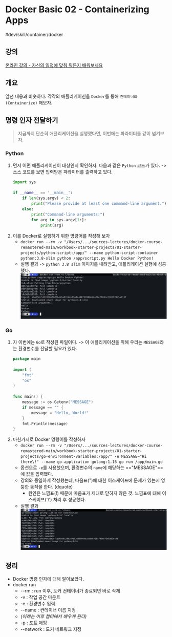 # Docker Basic 02 - Containerizing Apps

#dev/skill/container/docker 

## 강의
[온라인 강의 - 자신의 일정에 맞춰 뭐든지 배워보세요](https://www.udemy.com/course/docker-training-learn-docker-from-zero-to-cloud/learn/lecture/43367418#overview)

## 개요
앞선 내용과 비슷하다. 각각의 애플리케이션을 `Docker`를 통해 `컨테이너화(Containerize)` 해보자.

## 명령 인자 전달하기
> 지금까지 단순히 애플리케이션을 실행했다면, 이번에는 파라미터를 같이 넘겨보자.

### Python
1. 먼저 어떤 애플리케이션이 대상인지 확인하자. 다음과 같은 `Python` 코드가 있다.
   -> 소스 코드를 보면 입력받은 파라미터를 출력하고 있다.
   ```python
   import sys
   
   if __name__ == '__main__':
       if len(sys.argv) < 2:
           print("Please provide at least one command-line argument.")
       else:
           print("Command-line arguments:")
           for arg in sys.argv[1:]:
               print(arg)
   
   ```
2. 이를 Docker로 실행하기 위한 명령어를 작성해 보자
   - `docker run --rm -v "/Users/.../sources-lectures/docker-course-remastered-main/workbook-starter-projects/01-starter-projects/python-script:/app/" --name python-script-container python:3.8-slim python /app/script.py Hello Docker Python!`
   - 실행 결과 -> `python 3.8 slim` 이미지를 내려받고, 애플리케이션 실행에 성공했다.
     ![](assets/Docker%20Basic%2002%20-%20Containerizing%20Apps/image.png)

### Go
1. 자 이번에는 `Go`로 작성된 파일이다. 
   -> 이 애플리케이션을 위해 우리는 `MESSAGE`라는 환경변수를 전달할 필요가 있다.
   ```go
   package main
   
   import (
       "fmt"
       "os"
   )
   
   func main() {
       message := os.Getenv("MESSAGE")
       if message == "" {
           message = "Hello, World!"
       }
       fmt.Println(message)
   }
   ```
2. 마찬가지로 Docker 명령어를 작성하자
   - `docker run --rm -v "/Users/.../sources-lectures/docker-course-remastered-main/workbook-starter-projects/01-starter-projects/go-environment-variables:/app/" -e MESSAGE="Hi there\!" --name go-application golang:1.16 go run /app/main.go`
   - 옵션으로 `-e`를 사용했으며, 환경변수의 `name`에 해당하는 =="MESSAGE"==에 값을 입력했다.
   - 강의와 동일하게 작성했는데, 따옴표(")에 대한 이스케이프에 문제가 있는지 엉뚱한 동작을 한다. (dquote) 
     - 원인은 느낌표(!) 때문에 따옴표가 제대로 닫히지 않은 것. 느낌표에 대해 이스케이프('\\') 처리 후 성공했다.
   - 실행 결과
     ![](assets/Docker%20Basic%2002%20-%20Containerizing%20Apps/image%202.png)

## 정리
- Docker 명령 인자에 대해 알아보았다.
- docker run
  - --rm : run 이후, 도커 컨테이너가 종료되면 바로 삭제
  - -v : 작업 공간 마운트
  - -e : 환경변수 입력
  - --name : 컨테이너 이름 지정
  - *(아래는 이후 챕터에서 배우게 된다)*
  - -p : 포트 매핑
  - --network : 도커 네트워크 지정
